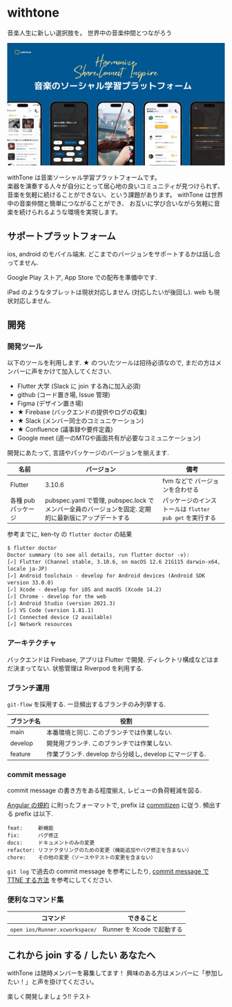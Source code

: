 # withtone

音楽人生に新しい選択肢を。
世界中の音楽仲間とつながろう

<img src="./assets/docs/withtone_hero.jpg" width="640">

withTone は音楽ソーシャル学習プラットフォームです。  
楽器を演奏する人々が自分にとって居心地の良いコミュニティが見つけられず、
音楽を気軽に続けることができない、という課題があります。
withTone は世界中の音楽仲間と簡単につながることができ、
お互いに学び合いながら気軽に音楽を続けられるような環境を実現します。

## サポートプラットフォーム

ios, android のモバイル端末. 
どこまでのバージョンをサポートするかは話し合ってません.

Google Play ストア, App Store での配布を準備中です.

iPad のようなタブレットは現状対応しません (対応したいが後回し).
web も現状対応しません.

## 開発

### 開発ツール

以下のツールを利用します.
★ のついたツールは招待必須なので, まだの方はメンバーに声をかけて加入してください.

- Flutter 大学 (Slack に join する為に加入必須)
- github (コード置き場, Issue 管理)
- Figma (デザイン置き場)
- ★ Firebase (バックエンドの提供やログの収集)
- ★ Slack (メンバー同士のコミュニケーション)
- ★ Confluence (議事録や要件定義)
- Google meet (週一のMTGや画面共有が必要なコミュニケーション)

開発にあたって, 言語やパッケージのバージョンを揃えます.

| 名前 | バージョン | 備考 |
| --- | --- | --- |
| Flutter | 3.10.6 | fvm などで バージョンを合わせる |
| 各種 pub パッケージ | pubspec.yaml で管理, pubspec.lock でメンバー全員のバージョンを固定. 定期的に最新版にアップデートする | パッケージのインストールは `flutter pub get` を実行する |


参考までに, ken-ty の `flutter doctor` の結果
```
$ flutter doctor
Doctor summary (to see all details, run flutter doctor -v):
[✓] Flutter (Channel stable, 3.10.6, on macOS 12.6 21G115 darwin-x64, locale ja-JP)
[✓] Android toolchain - develop for Android devices (Android SDK version 33.0.0)
[✓] Xcode - develop for iOS and macOS (Xcode 14.2)
[✓] Chrome - develop for the web
[✓] Android Studio (version 2021.3)
[✓] VS Code (version 1.81.1)
[✓] Connected device (2 available)
[✓] Network resources
```

### アーキテクチャ

バックエンドは Firebase, アプリは Flutter で開発.
ディレクトリ構成などはまだ決まってない.
状態管理は Riverpod を利用する.

### ブランチ運用

`git-flow` を採用する. 一旦頻出するブランチのみ列挙する.

| ブランチ名 | 役割 |
| --- | --- |
| main | 本番環境と同じ. このブランチでは作業しない. |
| develop | 開発用ブランチ. このブランチでは作業しない. |
| feature | 作業ブランチ. develop から分岐し, develop にマージする. |

### commit message

commit message の書き方をある程度揃え, レビューの負荷軽減を図る.

[Angular の規約](https://github.com/angular/angular/blob/68a6a07/CONTRIBUTING.md#-commit-message-format) に則ったフォーマットで,
prefix は [commitizen](cz-conventional-changelog-ja) に従う.
頻出する prefix は以下.

```
feat:     新機能
fix:      バグ修正
docs:     ドキュメントのみの変更
refactor: リファクタリングのための変更（機能追加やバグ修正を含まない）
chore:    その他の変更（ソースやテストの変更を含まない）
```

`git log` で過去の commit message を参考にしたり, [commit message で TTNE する方法](https://zenn.dev/ken_ty/articles/417f58aaa67ec3) を参考にしてください.

###  便利なコマンド集

| コマンド | できること |
| --- | --- |
| `open ios/Runner.xcworkspace/` | Runner を Xcode で起動する |

## これから join する / したい あなたへ

withTone は随時メンバーを募集してます！
興味のある方はメンバーに「参加したい！」と声を掛けてください。

楽しく開発しましょう!!
テスト
